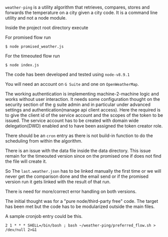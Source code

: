 `weather-ping` is a utility algorithm that retrieves, compares, stores and forwards the temperature on a city given a city code. It is a command line utility and not a node module.


Inside the project root directory execute

For promised flow run
```
$ node promised_weather.js
```

For the timeouted flow run
```
$ node index.js
```

The code has been developed and tested using `node-v8.9.1`

You will need an account on `G Suite` and one on `OpenWeatherMap`.

The working authentication is implementing machine-2-machine logic and works without user interaction. It needs some configuration thought on the security section of the g suite admin and in particular under advanced settings and authentication(manage api client access). Here the required is to give the client id of the service account and the scopes of the token to be issued. The service account has to be created with domain wide delegation(DWD) enabled and to have been assigned the token creator role.  

There should be an `cron` entry as there is not build-in function to do
the scheduling from within the algorithm.

There is an issue with the data file inside the data directory.
This issue remain for the timeouted version since on the promised one if does not find the file will create it.

So The `last.weather.json` has to be linked manually the first time or we will never
get the comparison done and the email send or if the promised version run it gets linked with the result of that run.

There is need for more/correct error handling on both versions.

The initial thought was for a "pure node/third-party free" code. The target has been met but the code has to be modularized outside the main files.  

A sample cronjob entry could be this.

```
2 1 * * * SHELL=/bin/bash ; bash ~/weather-ping/preferred_flow.sh > /dev/null 2>&1
```
